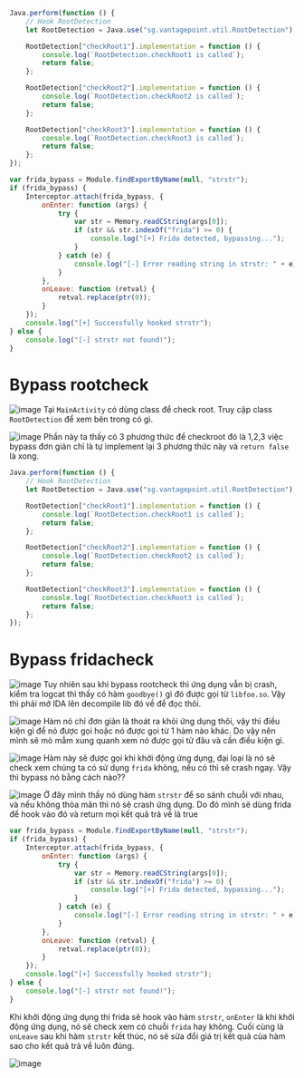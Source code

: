 ```javascript
Java.perform(function () {
    // Hook RootDetection
    let RootDetection = Java.use("sg.vantagepoint.util.RootDetection");

    RootDetection["checkRoot1"].implementation = function () {
        console.log(`RootDetection.checkRoot1 is called`);
        return false;
    };

    RootDetection["checkRoot2"].implementation = function () {
        console.log(`RootDetection.checkRoot2 is called`);
        return false;
    };

    RootDetection["checkRoot3"].implementation = function () {
        console.log(`RootDetection.checkRoot3 is called`);
        return false;
    };
});

var frida_bypass = Module.findExportByName(null, "strstr");
if (frida_bypass) {
    Interceptor.attach(frida_bypass, {
        onEnter: function (args) {
            try {
                var str = Memory.readCString(args[0]);
                if (str && str.indexOf("frida") >= 0) {
                    console.log("[+] Frida detected, bypassing...");
                }
            } catch (e) {
                console.log("[-] Error reading string in strstr: " + e);
            }
        },
        onLeave: function (retval) {
            retval.replace(ptr(0));
        }
    });
    console.log("[+] Successfully hooked strstr");
} else {
    console.log("[-] strstr not found!");
}
```

# Bypass rootcheck

![image](https://github.com/user-attachments/assets/d41e3ef9-996c-4813-bcf6-07c3a48a65e6)
Tại ``MainActivity`` có dùng class để check root.
Truy cập class ``RootDetection`` để xem bên trong có gì.

![image](https://github.com/user-attachments/assets/9ae85e3d-ece5-4bea-909f-5f9cb542cd99)
Phần này ta thấy có 3 phương thức để checkroot đó là 1,2,3 việc bypass đơn giản chỉ là tự implement lại 3 phương thức này và ``return false`` là xong.
```javascript
Java.perform(function () {
    // Hook RootDetection
    let RootDetection = Java.use("sg.vantagepoint.util.RootDetection");

    RootDetection["checkRoot1"].implementation = function () {
        console.log(`RootDetection.checkRoot1 is called`);
        return false;
    };

    RootDetection["checkRoot2"].implementation = function () {
        console.log(`RootDetection.checkRoot2 is called`);
        return false;
    };

    RootDetection["checkRoot3"].implementation = function () {
        console.log(`RootDetection.checkRoot3 is called`);
        return false;
    };
});
```
# Bypass fridacheck

![image](https://github.com/user-attachments/assets/29427e90-37ce-4cf5-95fc-a081fdd8dc95)
Tuy nhiên sau khi bypass rootcheck thì ứng dụng vẫn bị crash, kiểm tra logcat thì thấy có hàm ``goodbye()`` gì đó được gọi từ ``libfoo.so``.
Vậy thì phải mở IDA lên decompile lib đó về để đọc thôi.

![image](https://github.com/user-attachments/assets/4e31a200-cbcf-47ef-b76d-218653006d0b)
Hàm nó chỉ đơn giản là thoát ra khỏi ứng dụng thôi, vậy thì điều kiện gì để nó được gọi hoặc nó được gọi từ 1 hàm nào khác.
Do vậy nên mình sẽ mò mẫm xung quanh xem nó được gọi từ đâu và cần điều kiện gì.

![image](https://github.com/user-attachments/assets/213965df-c4e6-47e8-a4d1-eb6e0c358e75)
Hàm này sẽ được gọi khi khởi động ứng dụng, đại loại là nó sẽ check xem chúng ta có sử dụng ``frida`` không, nếu có thì sẽ crash ngay.
Vậy thì bypass nó bằng cách nào??

![image](https://github.com/user-attachments/assets/c0a4f84b-5ce7-41d7-b1a0-ea80d3431473)
Ở đây mình thấy nó dùng hàm ``strstr`` để so sánh chuỗi với nhau, và nếu không thỏa mãn thì nó sẽ crash ứng dụng.
Do đó mình sẽ dùng frida để hook vào đó và return mọi kết quả trả về là true
```javascript
var frida_bypass = Module.findExportByName(null, "strstr");
if (frida_bypass) {
    Interceptor.attach(frida_bypass, {
        onEnter: function (args) {
            try {
                var str = Memory.readCString(args[0]);
                if (str && str.indexOf("frida") >= 0) {
                    console.log("[+] Frida detected, bypassing...");
                }
            } catch (e) {
                console.log("[-] Error reading string in strstr: " + e);
            }
        },
        onLeave: function (retval) {
            retval.replace(ptr(0));
        }
    });
    console.log("[+] Successfully hooked strstr");
} else {
    console.log("[-] strstr not found!");
}
```
Khi khởi động ứng dụng thì frida sẽ hook vào hàm ``strstr``, ``onEnter`` là khi khởi động ứng dụng, nó sẽ check xem có chuỗi ``frida`` hay không.
Cuối cùng là ``onLeave`` sau khi hàm ``strstr`` kết thúc, nó sẽ sửa đổi giá trị kết quả của hàm sao cho kết quả trả về luôn đúng.

![image](https://github.com/user-attachments/assets/9b796d84-4707-42de-847a-badcfd7c7eb5)
